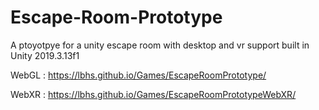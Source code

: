 # Escape-Room-Prototype
A ptoyotpye for a unity escape room with desktop and vr support built in Unity 2019.3.13f1

WebGL : https://lbhs.github.io/Games/EscapeRoomPrototype/

WebXR : https://lbhs.github.io/Games/EscapeRoomPrototypeWebXR/
